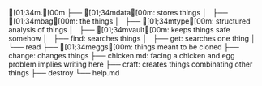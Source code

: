 [01;34m.[00m
├── [01;34mdata[00m: stores things
│   ├── [01;34mbag[00m: the things
│   ├── [01;34mtype[00m: structured analysis of things
│   ├── [01;34mvault[00m: keeps things safe somehow
│   ├── find: searches things
│   ├── get: searches one thing
│   └── read
├── [01;34meggs[00m: things meant to be cloned
├── change: changes things
├── chicken.md: facing a chicken and egg problem implies writing here
├── craft: creates things combinating other things
├── destroy
└── help.md
